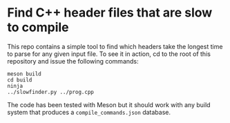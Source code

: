 # Find C++ header files that are slow to compile

This repo contains a simple tool to find which headers take the
longest time to parse for any given input file. To see it in action,
cd to the root of this repository and issue the following commands:

```shell
meson build
cd build
ninja
../slowfinder.py ../prog.cpp
```

The code has been tested with Meson but it should work with any build
system that produces a `compile_commands.json` database.
